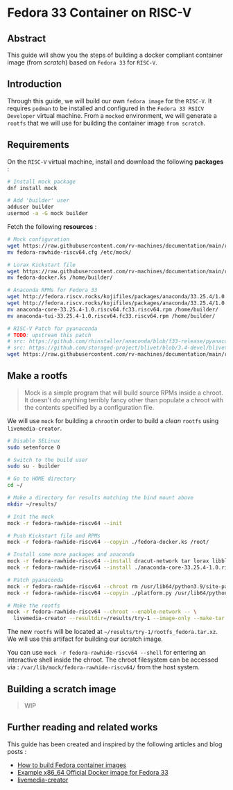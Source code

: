 # Fedora 33 Container on RISC-V

## Abstract

This guide will show you the steps of building a docker compliant container image (from *scratch*) based on `Fedora 33` for `RISC-V`.

## Introduction

Through this guide, we will build our own `fedora image` for the `RISC-V`. It requires `podman` to be installed and configured in the `Fedora 33 RSICV Developer` virtual machine.
From a `mocked` environment, we will generate a `rootfs` that we will use for building the container image `from scratch`.

## Requirements

On the `RISC-V` virtual machine, install and download the following **packages** :

``` bash
# Install mock package
dnf install mock

# Add 'builder' user
adduser builder
usermod -a -G mock builder
```

Fetch the following **resources** :

``` bash
# Mock configuration
wget https://raw.githubusercontent.com/rv-machines/documentation/main/res/mock/fedora-rawhide-riscv64.cfg
mv fedora-rawhide-riscv64.cfg /etc/mock/

# Lorax Kickstart file
wget https://raw.githubusercontent.com/rv-machines/documentation/main/res/lorax/fedora-docker.ks
mv fedora-docker.ks /home/builder/

# Anaconda RPMs for Fedora 33
wget http://fedora.riscv.rocks/kojifiles/packages/anaconda/33.25.4/1.0.riscv64.fc33/riscv64/anaconda-core-33.25.4-1.0.riscv64.fc33.riscv64.rpm
wget http://fedora.riscv.rocks/kojifiles/packages/anaconda/33.25.4/1.0.riscv64.fc33/riscv64/anaconda-tui-33.25.4-1.0.riscv64.fc33.riscv64.rpm
mv anaconda-core-33.25.4-1.0.riscv64.fc33.riscv64.rpm /home/builder/
mv anaconda-tui-33.25.4-1.0.riscv64.fc33.riscv64.rpm /home/builder/

# RISC-V Patch for pyanaconda
# TODO: upstream this patch
# src: https://github.com/rhinstaller/anaconda/blob/f33-release/pyanaconda/modules/storage/platform.py#L265
# src: https://github.com/storaged-project/blivet/blob/3.4-devel/blivet/arch.py
wget https://raw.githubusercontent.com/rv-machines/documentation/main/res/pyanaconda/f33-release/platform.py
```

## Make a rootfs

> Mock is a simple program that will build source RPMs inside a chroot. It doesn't do anything terribly 
> fancy other than populate a chroot with the contents specified by a configuration file.

We will use `mock` for building a `chroot`in order to build a *clean* `rootfs` using `livemedia-creator`.

``` bash
# Disable SELinux
sudo setenforce 0

# Switch to the build user
sudo su - builder

# Go to HOME directory
cd ~/

# Make a directory for results matching the bind mount above
mkdir ~/results/

# Init the mock
mock -r fedora-rawhide-riscv64 --init

# Push Kickstart file and RPMs
mock -r fedora-rawhide-riscv64 --copyin ./fedora-docker.ks /root/

# Install some more packages and anaconda
mock -r fedora-rawhide-riscv64 --install dracut-network tar lorax libblockdev-plugins-all
mock -r fedora-rawhide-riscv64 --install ./anaconda-core-33.25.4-1.0.riscv64.fc33.riscv64.rpm ./anaconda-tui-33.25.4-1.0.riscv64.fc33.riscv64.rpm

# Patch pyanaconda
mock -r fedora-rawhide-riscv64 --chroot rm /usr/lib64/python3.9/site-packages/pyanaconda/modules/storage/platform.py
mock -r fedora-rawhide-riscv64 --copyin ./platform.py /usr/lib64/python3.9/site-packages/pyanaconda/modules/storage/

# Make the rootfs
mock -r fedora-rawhide-riscv64 --chroot --enable-network -- \
  livemedia-creator --resultdir=/results/try-1 --image-only --make-tar --no-virt --ks /root/fedora-docker.ks --image-name=rootfs_fedora.tar.xz --project "Fedora Docker" --releasever "33"
```

The new `rootfs` will be located at `~/results/try-1/rootfs_fedora.tar.xz`. We will use this artifact for building our scratch image.

You can use `mock -r fedora-rawhide-riscv64 --shell` for entering an interactive shell inside the chroot.
The chroot filesystem can be accessed via : `/var/lib/mock/fedora-rawhide-riscv64/` from the host system.

## Building a scratch image

> WIP

## Further reading and related works

This guide has been created and inspired by the following articles and blog posts :
 
 * [How to build Fedora container images](https://fedoramagazine.org/how-to-build-fedora-container-images/)
 * [Example x86_64 Official Docker image for Fedora 33](https://github.com/fedora-cloud/docker-brew-fedora/tree/7b9d4b28443845a3e4e4e520a857fa2e9e52fb8e/x86_64)
 * [livemedia-creator](https://weldr.io/lorax/livemedia-creator.html)
